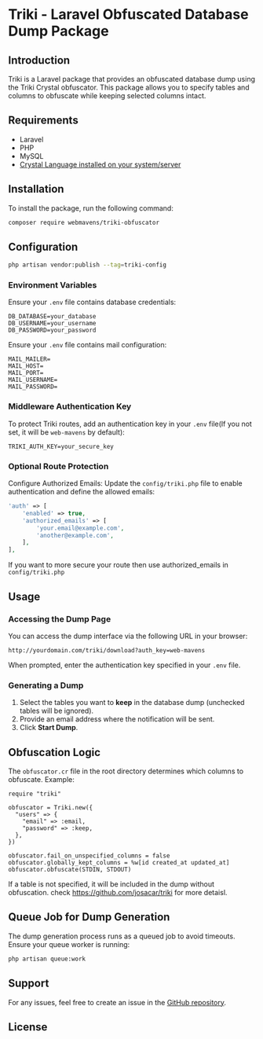 # Triki - Laravel Obfuscated Database Dump Package

## Introduction

Triki is a Laravel package that provides an obfuscated database dump using the Triki Crystal obfuscator. This package allows you to specify tables and columns to obfuscate while keeping selected columns intact.

## Requirements

- Laravel
- PHP
- MySQL
- [Crystal Language installed on your system/server](https://crystal-lang.org/install/)

## Installation

To install the package, run the following command:

```sh
composer require webmavens/triki-obfuscator
```

## Configuration

```sh
php artisan vendor:publish --tag=triki-config
```

### Environment Variables

Ensure your `.env` file contains database credentials:

```
DB_DATABASE=your_database
DB_USERNAME=your_username
DB_PASSWORD=your_password
```

Ensure your `.env` file contains mail configuration:

```
MAIL_MAILER=
MAIL_HOST=
MAIL_PORT=
MAIL_USERNAME=
MAIL_PASSWORD=
```

### Middleware Authentication Key

To protect Triki routes, add an authentication key in your `.env` file(If you not set, it will be `web-mavens` by default):

```
TRIKI_AUTH_KEY=your_secure_key
```

### Optional Route Protection

Configure Authorized Emails:
Update the `config/triki.php` file to enable authentication and define the allowed emails:

```php
'auth' => [
    'enabled' => true,
    'authorized_emails' => [
        'your.email@example.com',
        'another@example.com',
    ],
],
```

If you want to more secure your route then use authorized_emails in `config/triki.php`

## Usage

### Accessing the Dump Page

You can access the dump interface via the following URL in your browser:

```
http://yourdomain.com/triki/download?auth_key=web-mavens
```

When prompted, enter the authentication key specified in your `.env` file.

### Generating a Dump

1. Select the tables you want to **keep** in the database dump (unchecked tables will be ignored).
2. Provide an email address where the notification will be sent.
3. Click **Start Dump**.


## Obfuscation Logic

The `obfuscator.cr` file in the root directory determines which columns to obfuscate. Example:

```crystal
require "triki"

obfuscator = Triki.new({
  "users" => {
    "email" => :email,
    "password" => :keep,
  },
})

obfuscator.fail_on_unspecified_columns = false
obfuscator.globally_kept_columns = %w[id created_at updated_at]
obfuscator.obfuscate(STDIN, STDOUT)
```

If a table is not specified, it will be included in the dump without obfuscation.
check https://github.com/josacar/triki for more detaisl.

## Queue Job for Dump Generation

The dump generation process runs as a queued job to avoid timeouts. Ensure your queue worker is running:

```sh
php artisan queue:work
```

## Support

For any issues, feel free to create an issue in the [GitHub repository](https://github.com/webmavens/triki).

## License

